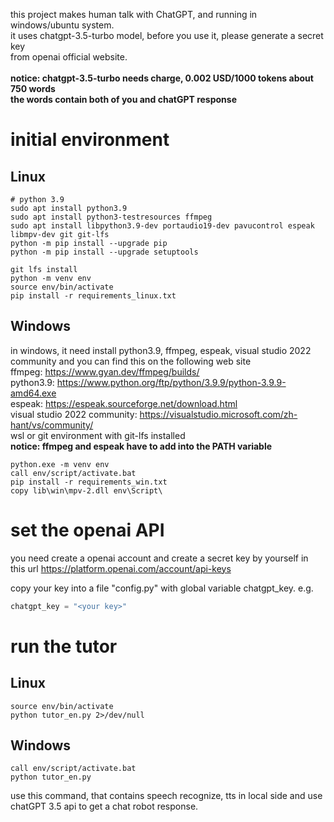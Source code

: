 this project makes human talk with ChatGPT, and running in windows/ubuntu system. \
it uses chatgpt-3.5-turbo model, before you use it, please generate a secret key \
from openai official website. \
\
**notice: chatgpt-3.5-turbo needs charge, 0.002 USD/1000 tokens about 750 words** \
**the words contain both of you and chatGPT response** 

# initial environment

## Linux

```shell
# python 3.9
sudo apt install python3.9
sudo apt install python3-testresources ffmpeg
sudo apt install libpython3.9-dev portaudio19-dev pavucontrol espeak libmpv-dev git git-lfs
python -m pip install --upgrade pip
python -m pip install --upgrade setuptools

git lfs install
python -m venv env
source env/bin/activate
pip install -r requirements_linux.txt
```

## Windows

in windows, it need install python3.9, ffmpeg, espeak, visual studio 2022 community and you can find this on the following web site \
ffmpeg: https://www.gyan.dev/ffmpeg/builds/ \
python3.9: https://www.python.org/ftp/python/3.9.9/python-3.9.9-amd64.exe \
espeak: https://espeak.sourceforge.net/download.html \
visual studio 2022 community: https://visualstudio.microsoft.com/zh-hant/vs/community/ \
wsl or git environment with git-lfs installed
\
**notice: ffmpeg and espeak have to add into the PATH variable**

```batch
python.exe -m venv env
call env/script/activate.bat
pip install -r requirements_win.txt
copy lib\win\mpv-2.dll env\Script\

```

# set the openai API
you need create a openai account and create a secret key by yourself in this url
https://platform.openai.com/account/api-keys

copy your key into a file "config.py" with global variable chatgpt_key.
e.g.
```python
chatgpt_key = "<your key>"
```

# run the tutor

## Linux
```shell
source env/bin/activate
python tutor_en.py 2>/dev/null
```

## Windows
```
call env/script/activate.bat
python tutor_en.py
```
use this command, that contains speech recognize, tts in local side and use chatGPT 3.5 api to get a chat robot response.
